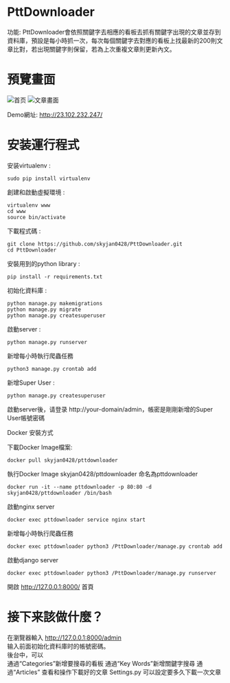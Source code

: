 # PttDownloader
功能: PttDownloader會依照關鍵字去相應的看板去抓有關鍵字出現的文章並存到資料庫，預設是每小時抓一次，每次每個關鍵字去對應的看板上找最新的200則文章比對，若出現關鍵字則保留，若為上次重複文章則更新內文。

# 預覽畫面
![首页](https://github.com/skyjan0428/PttDownloader/blob/master/static/images/home.png)
![文章畫面](https://github.com/skyjan0428/PttDownloader/blob/master/static/images/article_content.png)

Demo網址: http://23.102.232.247/

# 安装運行程式
安装virtualenv :

    sudo pip install virtualenv

創建和啟動虛擬環境 :

    virtualenv www
    cd www
    source bin/activate

下載程式碼 :
    
    git clone https://github.com/skyjan0428/PttDownloader.git
    cd PttDownloader

安裝用到的python library :

    pip install -r requirements.txt



初始化資料庫 :

    python manage.py makemigrations
    python manage.py migrate
    python manage.py createsuperuser
    
啟動server :
    
    python manage.py runserver
    
新增每小時執行爬蟲任務

    python3 manage.py crontab add

新增Super User :
   
    python manage.py createsuperuser
    

	
啟動server後，请登录 http://your-domain/admin，帳密是剛剛新增的Super User帳號密碼                   



Docker 安裝方式

下載Docker Image檔案:

    docker pull skyjan0428/pttdownloader

執行Docker Image skyjan0428/pttdownloader 命名為pttdownloader

    docker run -it --name pttdownloader -p 80:80 -d skyjan0428/pttdownloader /bin/bash

啟動nginx server

    docker exec pttdownloader service nginx start

新增每小時執行爬蟲任務

    docker exec pttdownloader python3 /PttDownloader/manage.py crontab add

啟動django server

    docker exec pttdownloader python3 /PttDownloader/manage.py runserver

開啟 http://127.0.0.1:8000/ 首頁



# 接下来該做什麼？
在瀏覽器輸入 http://127.0.0.1:8000/admin  
输入前面初始化資料庫时的帳號密碼。  
後台中，可以  
通過“Categories”新增要搜尋的看板
通過“Key Words”新增關鍵字搜尋
通過“Articles” 查看和操作下載好的文章
Settings.py 可以設定要多久下載一次文章




